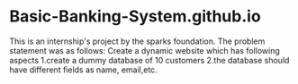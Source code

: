 # Basic-Banking-System.github.io
This is an internship's project by the sparks foundation.
The problem statement was as follows:
Create a dynamic website which has following aspects
1.create a dummy database of 10 customers
2.the database should have different fields as name, email,etc.

